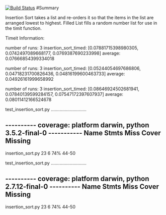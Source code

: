 [![Build Status](https://travis-ci.org/CCallahanIV/data-structures.svg?branch=master)](https://travis-ci.org/CCallahanIV/data-structures)
#Summary

Insertion Sort takes a list and re-orders it so that the items in the list are arranged lowest to highest.
Filled List fills a random number list for use in the timit function.

Timeit Information:

number of runs: 3
insertion_sort_timed: [0.07881715398980305, 0.0742497089668177, 0.0769387690233998]
average:  0.07666854399334018

number of runs: 3
insertion_sort_timed: [0.05244054697686806, 0.04718231700826436, 0.04816199600463733]
average:  0.04926161999658992

number of runs: 3
insertion_sort_timed: [0.08646924502681941, 0.07840139599284157, 0.07547172397607937]
average:  0.08011412166524678


test_insertion_sort.py ............................

---------- coverage: platform darwin, python 3.5.2-final-0 -----------
Name                      Stmts   Miss  Cover   Missing
-------------------------------------------------------
insertion_sort.py            23      6    74%   44-50

test_insertion_sort.py ............................

---------- coverage: platform darwin, python 2.7.12-final-0 ----------
Name                      Stmts   Miss  Cover   Missing
-------------------------------------------------------
insertion_sort.py            23      6    74%   44-50

